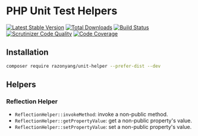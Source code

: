 # PHP Unit Test Helpers

[![Latest Stable Version](https://poser.pugx.org/razonyang/unit-helper/v/stable.png)](https://packagist.org/packages/razonyang/unit-helper)
[![Total Downloads](https://poser.pugx.org/razonyang/unit-helper/downloads.png)](https://packagist.org/packages/razonyang/unit-helper)
[![Build Status](https://github.com/razonyang/php-unit-helper/actions/workflows/build.yml/badge.svg)](https://github.com/razonyang/php-unit-helper/actions)
[![Scrutinizer Code Quality](https://scrutinizer-ci.com/g/razonyang/php-unit-helper/badges/quality-score.png?b=main)](https://scrutinizer-ci.com/g/razonyang/php-unit-helper/?branch=main)
[![Code Coverage](https://scrutinizer-ci.com/g/razonyang/php-unit-helper/badges/coverage.png?b=main)](https://scrutinizer-ci.com/g/razonyang/php-unit-helper/?branch=main)


## Installation

```bash
composer require razonyang/unit-helper --prefer-dist --dev
```

## Helpers

### Reflection Helper

- `ReflectionHelper::invokeMethod`: invoke a non-public method.
- `ReflectionHelper::getPropertyValue`: get a non-public property's value.
- `ReflectionHelper::setPropertyValue`: set a non-public property's value.
